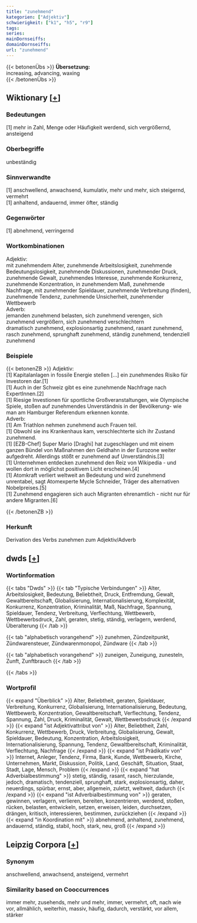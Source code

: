 ```yaml
---
title: "zunehmend"
kategorien: ["Adjektiv"]
schwierigkeit: ["k1", "h5", "r9"]
tags:
series:
mainDornseiffs:
domainDornseiffs:
url: "zunehmend"
---
```


{{< betonenÜbs >}}
**Übersetzung:**  
increasing, advancing, waxing  
{{< /betonenÜbs >}}

## Wiktionary [[+](https://de.wiktionary.org/wiki/zunehmend)]

### Bedeutungen
[1] mehr in Zahl, Menge oder Häufigkeit werdend, sich vergrößernd, ansteigend  

### Oberbegriffe
unbeständig  

### Sinnverwandte
[1] anschwellend, anwachsend, kumulativ, mehr und mehr, sich steigernd, vermehrt  
[1] anhaltend, andauernd, immer öfter, ständig  

### Gegenwörter
[1] abnehmend, verringernd  

### Wortkombinationen
Adjektiv:  
mit zunehmendem Alter, zunehmende Arbeitslosigkeit, zunehmende Bedeutungslosigkeit, zunehmende Diskussionen, zunehmender Druck, zunehmende Gewalt, zunehmendes Interesse, zunehmende Konkurrenz, zunehmende Konzentration, in zunehmendem Maß, zunehmende Nachfrage, mit zunehmender Spieldauer, zunehmende Verbreitung (finden), zunehmende Tendenz, zunehmende Unsicherheit, zunehmender Wettbewerb  
Adverb:  
jemanden zunehmend belasten, sich zunehmend verengen, sich zunehmend vergrößern, sich zunehmend verschlechtern  
dramatisch zunehmend, explosionsartig zunehmend, rasant zunehmend, rasch zunehmend, sprunghaft zunehmend, ständig zunehmend, tendenziell zunehmend  

### Beispiele
{{< betonenZB >}}
Adjektiv:  
[1] Kapitalanlagen in fossile Energie stellen […] ein zunehmendes Risiko für Investoren dar.[1]  
[1] Auch in der Schweiz gibt es eine zunehmende Nachfrage nach ExpertInnen.[2]  
[1] Riesige Investionen für sportliche Großveranstaltungen, wie Olympische Spiele, stoßen auf zunehmendes Unverständnis in der Bevölkerung- wie man am Hamburger Referendum erkennen konnte.  
Adverb:  
[1] Am Triathlon nehmen zunehmend auch Frauen teil.  
[1] Obwohl sie ins Krankenhaus kam, verschlechterte sich ihr Zustand zunehmend.  
[1] [EZB-Chef] Super Mario [Draghi] hat zugeschlagen und mit einem ganzen Bündel von Maßnahmen den Geldhahn in der Eurozone weiter aufgedreht. Allerdings stößt er zunehmend auf Unverständnis.[3]  
[1] Unternehmen entdecken zunehmend den Reiz von Wikipedia - und wollen dort in möglichst positivem Licht erscheinen.[4]  
[1] Atomkraft verliert weltweit an Bedeutung und wird zunehmend unrentabel, sagt Atomexperte Mycle Schneider, Träger des alternativen Nobelpreises.[5]  
[1] Zunehmend engagieren sich auch Migranten ehrenamtlich - nicht nur für andere Migranten.[6]  

{{< /betonenZB >}}
### Herkunft
Derivation des Verbs zunehmen zum Adjektiv/Adverb  



## dwds [[+](https://www.dwds.de/wb/zunehmend)]

### Wortinformation
{{< tabs "Dwds" >}}
{{< tab "Typische Verbindungen" >}}
Alter, Arbeitslosigkeit, Bedeutung, Beliebtheit, Druck, Entfremdung, Gewalt, Gewaltbereitschaft, Globalisierung, Internationalisierung, Komplexität, Konkurrenz, Konzentration, Kriminalität, Maß, Nachfrage, Spannung, Spieldauer, Tendenz, Verbreitung, Verflechtung, Wettbewerb, Wettbewerbsdruck, Zahl, geraten, stetig, ständig, verlagern, werdend, Überalterung
{{< /tab >}}

{{< tab "alphabetisch vorangehend" >}}
zunehmen, Zündzeitpunkt, Zündwarensteuer, Zündwarenmonopol, Zündware
{{< /tab >}}

{{< tab "alphabetisch vorangehend" >}}
zuneigen, Zuneigung, zunesteln, Zunft, Zunftbrauch
{{< /tab >}}

{{< /tabs >}}

### Wortprofil
{{< expand "Überblick" >}} Alter, Beliebtheit, geraten, Spieldauer, Verbreitung, Konkurrenz, Globalisierung, Internationalisierung, Bedeutung, Wettbewerb, Konzentration, Gewaltbereitschaft, Verflechtung, Tendenz, Spannung, Zahl, Druck, Kriminalität, Gewalt, Wettbewerbsdruck {{< /expand >}}
{{< expand "ist Adjektivattribut von" >}} Alter, Beliebtheit, Zahl, Konkurrenz, Wettbewerb, Druck, Verbreitung, Globalisierung, Gewalt, Spieldauer, Bedeutung, Konzentration, Arbeitslosigkeit, Internationalisierung, Spannung, Tendenz, Gewaltbereitschaft, Kriminalität, Verflechtung, Nachfrage {{< /expand >}}
{{< expand "ist Prädikativ von" >}} Internet, Anleger, Tendenz, Firma, Bank, Kunde, Wettbewerb, Kirche, Unternehmen, Markt, Diskussion, Politik, Land, Geschäft, Situation, Staat, Stadt, Lage, Mensch, Problem {{< /expand >}}
{{< expand "hat Adverbialbestimmung" >}} stetig, ständig, rasant, rasch, hierzulande, jedoch, dramatisch, tendenziell, sprunghaft, stark, explosionsartig, daher, neuerdings, spürbar, ernst, aber, allgemein, zuletzt, weltweit, dadurch {{< /expand >}}
{{< expand "ist Adverbialbestimmung von" >}} geraten, gewinnen, verlagern, verlieren, bereiten, konzentrieren, werdend, stoßen, rücken, belasten, entwickeln, setzen, erweisen, leiden, durchsetzen, drängen, kritisch, interessieren, bestimmen, zurückziehen {{< /expand >}}
{{< expand "in Koordination mit" >}} abnehmend, anhaltend, zunehmend, andauernd, ständig, stabil, hoch, stark, neu, groß {{< /expand >}}

## Leipzig Corpora [[+](https://corpora.uni-leipzig.de/en/res?word=zunehmend&corpusId=deu_newscrawl-public_2018)]


### Synonym
anschwellend, anwachsend, ansteigend, vermehrt


### Similarity based on Cooccurrences
immer mehr, zusehends, mehr und mehr, immer, vermehrt, oft, nach wie vor, allmählich, weiterhin, massiv, häufig, dadurch, verstärkt, vor allem, stärker

